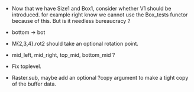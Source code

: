 * Now that we have Size1 and Box1, consider whether V1 should be introduced.
  for example right know we cannot use the Box_tests functor because 
  of this. But is it needless bureaucracy ?  

* bottom -> bot 
* M{2,3,4}.rot2 should take an optional rotation point.
* mid_left, mid_right, top_mid, bottom_mid ? 
* Fix toplevel.
* Raster.sub, maybe add an optional ?copy argument to make a tight copy
  of the buffer data.
